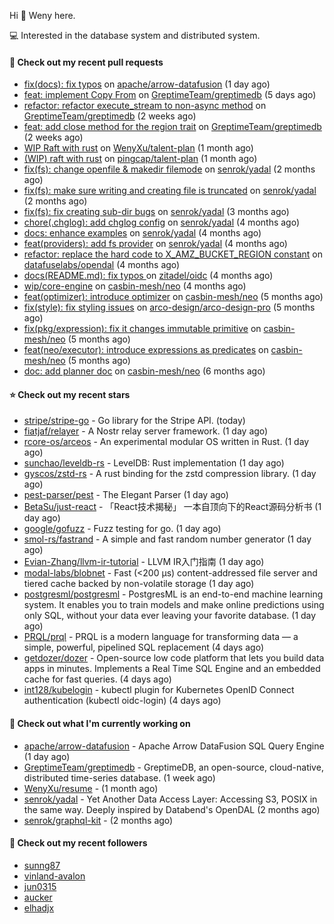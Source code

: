 Hi 👋 Weny here.

💻 Interested in the database system and distributed system.

#### 🔨 Check out my recent pull requests

- [fix(docs): fix typos](https://github.com/apache/arrow-datafusion/pull/5403) on [apache/arrow-datafusion](https://github.com/apache/arrow-datafusion) (1 day ago)
- [feat: implement Copy From](https://github.com/GreptimeTeam/greptimedb/pull/1064) on [GreptimeTeam/greptimedb](https://github.com/GreptimeTeam/greptimedb) (5 days ago)
- [refactor: refactor execute_stream to non-async method](https://github.com/GreptimeTeam/greptimedb/pull/980) on [GreptimeTeam/greptimedb](https://github.com/GreptimeTeam/greptimedb) (2 weeks ago)
- [feat: add close method for the region trait](https://github.com/GreptimeTeam/greptimedb/pull/970) on [GreptimeTeam/greptimedb](https://github.com/GreptimeTeam/greptimedb) (2 weeks ago)
- [WIP Raft with rust](https://github.com/WenyXu/talent-plan/pull/1) on [WenyXu/talent-plan](https://github.com/WenyXu/talent-plan) (1 month ago)
- [(WIP) raft with rust](https://github.com/pingcap/talent-plan/pull/456) on [pingcap/talent-plan](https://github.com/pingcap/talent-plan) (1 month ago)
- [fix(fs): change openfile &amp; makedir filemode](https://github.com/senrok/yadal/pull/7) on [senrok/yadal](https://github.com/senrok/yadal) (2 months ago)
- [fix(fs): make sure writing and creating file is truncated](https://github.com/senrok/yadal/pull/6) on [senrok/yadal](https://github.com/senrok/yadal) (2 months ago)
- [fix(fs): fix creating sub-dir bugs](https://github.com/senrok/yadal/pull/5) on [senrok/yadal](https://github.com/senrok/yadal) (3 months ago)
- [chore(.chglog): add chglog config](https://github.com/senrok/yadal/pull/4) on [senrok/yadal](https://github.com/senrok/yadal) (4 months ago)
- [docs: enhance examples](https://github.com/senrok/yadal/pull/3) on [senrok/yadal](https://github.com/senrok/yadal) (4 months ago)
- [feat(providers): add fs provider](https://github.com/senrok/yadal/pull/1) on [senrok/yadal](https://github.com/senrok/yadal) (4 months ago)
- [refactor: replace the hard code to X_AMZ_BUCKET_REGION constant](https://github.com/datafuselabs/opendal/pull/866) on [datafuselabs/opendal](https://github.com/datafuselabs/opendal) (4 months ago)
- [docs(README.md): fix typos ](https://github.com/zitadel/oidc/pull/227) on [zitadel/oidc](https://github.com/zitadel/oidc) (4 months ago)
- [wip/core-engine](https://github.com/casbin-mesh/neo/pull/69) on [casbin-mesh/neo](https://github.com/casbin-mesh/neo) (4 months ago)
- [feat(optimizer): introduce optimizer](https://github.com/casbin-mesh/neo/pull/68) on [casbin-mesh/neo](https://github.com/casbin-mesh/neo) (5 months ago)
- [fix(style): fix styling issues](https://github.com/arco-design/arco-design-pro/pull/78) on [arco-design/arco-design-pro](https://github.com/arco-design/arco-design-pro) (5 months ago)
- [fix(pkg/expression): fix it changes immutable primitive](https://github.com/casbin-mesh/neo/pull/67) on [casbin-mesh/neo](https://github.com/casbin-mesh/neo) (5 months ago)
- [feat(neo/executor): introduce expressions as predicates](https://github.com/casbin-mesh/neo/pull/65) on [casbin-mesh/neo](https://github.com/casbin-mesh/neo) (5 months ago)
- [doc: add planner doc](https://github.com/casbin-mesh/neo/pull/62) on [casbin-mesh/neo](https://github.com/casbin-mesh/neo) (6 months ago)

#### ⭐ Check out my recent stars

- [stripe/stripe-go](https://github.com/stripe/stripe-go) - Go library for the Stripe API.     (today)
- [fiatjaf/relayer](https://github.com/fiatjaf/relayer) - A Nostr relay server framework. (1 day ago)
- [rcore-os/arceos](https://github.com/rcore-os/arceos) - An experimental modular OS written in Rust. (1 day ago)
- [sunchao/leveldb-rs](https://github.com/sunchao/leveldb-rs) - LevelDB: Rust implementation (1 day ago)
- [gyscos/zstd-rs](https://github.com/gyscos/zstd-rs) - A rust binding for the zstd compression library. (1 day ago)
- [pest-parser/pest](https://github.com/pest-parser/pest) - The Elegant Parser (1 day ago)
- [BetaSu/just-react](https://github.com/BetaSu/just-react) - 「React技术揭秘」  一本自顶向下的React源码分析书 (1 day ago)
- [google/gofuzz](https://github.com/google/gofuzz) - Fuzz testing for go. (1 day ago)
- [smol-rs/fastrand](https://github.com/smol-rs/fastrand) - A simple and fast random number generator (1 day ago)
- [Evian-Zhang/llvm-ir-tutorial](https://github.com/Evian-Zhang/llvm-ir-tutorial) - LLVM IR入门指南 (1 day ago)
- [modal-labs/blobnet](https://github.com/modal-labs/blobnet) - Fast (&lt;200 μs) content-addressed file server and tiered cache backed by non-volatile storage (1 day ago)
- [postgresml/postgresml](https://github.com/postgresml/postgresml) - PostgresML is an end-to-end machine learning system. It enables you to train models and make online predictions using only SQL, without your data ever leaving your favorite database. (1 day ago)
- [PRQL/prql](https://github.com/PRQL/prql) - PRQL is a modern language for transforming data — a simple, powerful, pipelined SQL replacement (4 days ago)
- [getdozer/dozer](https://github.com/getdozer/dozer) - Open-source low code platform that lets you build data apps in minutes. Implements a Real Time SQL Engine and an embedded cache for fast queries.  (4 days ago)
- [int128/kubelogin](https://github.com/int128/kubelogin) - kubectl plugin for Kubernetes OpenID Connect authentication (kubectl oidc-login) (4 days ago)

#### 👷 Check out what I'm currently working on

- [apache/arrow-datafusion](https://github.com/apache/arrow-datafusion) - Apache Arrow DataFusion SQL Query Engine (1 day ago)
- [GreptimeTeam/greptimedb](https://github.com/GreptimeTeam/greptimedb) - GreptimeDB, an open-source, cloud-native, distributed time-series database. (1 week ago)
- [WenyXu/resume](https://github.com/WenyXu/resume) -  (1 month ago)
- [senrok/yadal](https://github.com/senrok/yadal) - Yet Another Data Access Layer: Accessing S3, POSIX in the same way. Deeply inspired by Databend&#39;s OpenDAL (2 months ago)
- [senrok/graphql-kit](https://github.com/senrok/graphql-kit) -  (2 months ago)

#### 👯 Check out my recent followers

- [sunng87](https://github.com/sunng87)
- [vinland-avalon](https://github.com/vinland-avalon)
- [jun0315](https://github.com/jun0315)
- [aucker](https://github.com/aucker)
- [elhadjx](https://github.com/elhadjx)


